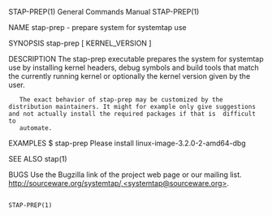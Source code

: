 STAP-PREP(1)                                                                               General Commands Manual                                                                               STAP-PREP(1)



NAME
       stap-prep - prepare system for systemtap use



SYNOPSIS
       stap-prep [ KERNEL_VERSION ]


DESCRIPTION
       The  stap-prep  executable  prepares the system for systemtap use by installing kernel headers, debug symbols and build tools that match the currently running kernel or optionally the kernel version
       given by the user.

       The exact behavior of stap-prep may be customized by the distribution maintainers. It might for example only give suggestions and not actually install the required packages if that is  difficult  to
       automate.


EXAMPLES
              $ stap-prep
              Please install linux-image-3.2.0-2-amd64-dbg



SEE ALSO
       stap(1)


BUGS
       Use the Bugzilla link of the project web page or our mailing list.  http://sourceware.org/systemtap/,<systemtap@sourceware.org>.



                                                                                                                                                                                                 STAP-PREP(1)
